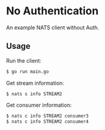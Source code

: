 # No Authentication

An example NATS client without Auth.

## Usage

Run the client:

```bash
$ go run main.go
```

Get stream information:

```bats
$ nats s info STREAM2
```

Get consumer information:

```bash
$ nats c info STREAM2 consumer3
$ nats c info STREAM2 consumer4
```
